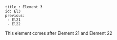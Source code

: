 ```
title : Element 3
id: El3
previous:
 - El21
 - El22
```

This element comes after Element 21 and Element 22
